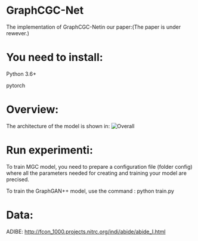# GraphCGC-Net
 The implementation of GraphCGC-Netin our paper:(The paper is under rewever.)
# You need to install:
 Python 3.6+
 
 pytorch 
# Overview:
The architecture of the model is shown in: 
![Overall](https://user-images.githubusercontent.com/92975068/138672480-0f015378-0adf-4f99-a566-9914a73a12da.png)

# Run experimenti:

To train MGC model, you need to prepare a configuration file (folder config) where all the parameters needed for creating and training your model are precised. 

To train the GraphGAN++ model, use the command :  python train.py

# Data:
ADIBE: http://fcon_1000.projects.nitrc.org/indi/abide/abide_I.html
